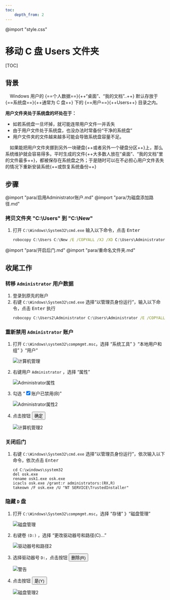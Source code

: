 ```yaml
---
toc:
    depth_from: 2
---
```

@import "style.css"

# 移动 C 盘 Users 文件夹

[TOC]

## 背景
&emsp;Windows 用户的 {==个人数据==}{++“桌面”、“我的文档”..++} 默认存放于 {==系统盘==}{++通常为 C 盘++} 下的 {==用户==}{++Users++} 目录之内。

**用户文件夹处于系统盘的坏处在于：**
- 如若系统盘一旦坏掉，就可能连带用户文件一并丢失
- 由于用户文件处于系统盘，也没办法时常备份“干净的系统盘”
- 用户文件夹的文件越来越多可能会导致系统盘容量不足。

&emsp;如果能把用户文件夹挪到另外一块硬盘{++或者另外一个硬盘分区++}上，那么系统维护就会容易得多。平时生成的文件{++大多数人放在“桌面”、“我的文档”里的文件最多++}，都被保存在系统盘之外；于是随时可以在不必担心用户文件丢失的情况下重新安装系统{++或恢复系统备份++}

## 步骤
@import "para/启用Administrator账户.md"
@import "para/为磁盘添加路径.md"
### 拷贝文件夹 "C:\Users" 到 "C:\New"
1. 打开 `C:\Windows\System32\cmd.exe` 输入以下命令，点击 <kbd>Enter</kbd>
    ```bat
    robocopy C:\Users C:\New /E /COPYALL /XJ /XD C:\Users\Administrator
    ```
@import "para/开启后门.md"
@import "para/重命名文件夹.md"
## 收尾工作
### 转移 `Administrator` 用户数据
1. 登录到原先的账户
2. 右键 `C:\Windows\System32\cmd.exe` 选择“以管理员身份运行”，输入以下命令，点击 <kbd>Enter</kbd> 执行
    ```bat
    robocopy C:\Users2\Administrator C:\Users\Administrator /E /COPYALL /XJ
    ```
### 重新禁用 `Administrator` 账户
1. 打开 `C:\Windows\system32\compmgmt.msc`，选择 “系统工具” 》“本地用户和组” 》“用户”

    ![计算机管理](img/计算机管理.png)
2. 右键用户 `Administrator` ，选择 “属性”

    ![Administrator属性](img/Administrator属性2.png)
3. 勾选 “<input type="checkbox" checked="checked"/>账户已禁用(B)”

    ![Administrator属性2](img/Administrator属性.png)
4. 点击按钮 <button>确定</button>

    ![计算机管理2](img/计算机管理2.png)

### 关闭后门
1. 右键 `C:\Windows\System32\cmd.exe` 选择“以管理员身份运行”，依次输入以下命令，依次点击 <kbd>Enter</kbd>
    ```bat{class="line-numbers"}
    cd C:\windows\system32
    del osk.exe
    rename osk1.exe osk.exe
    icacls osk.exe /grant:r administrators:(RX,R)
    takeown /F osk.exe /U "NT SERVICE\TrustedInstaller"
    ```

### 隐藏 `D` 盘
1. 打开 `C:\Windows\System32\compmgmt.msc`，选择 “存储” 》“磁盘管理”

    ![磁盘管理](img/磁盘管理.png)
2. 右键卷 `(D:)` ，选择 “更改驱动器号和路径(C)...”

    ![驱动器号和路径2](img/驱动器号和路径2.png)
6. 选择驱动器号 `D:`，点击按钮 <button>删除(R)</button>

    ![警告](img/警告.png)
7. 点击按钮 <button>是(Y)</button>

    ![磁盘管理2](img/磁盘管理2.png)